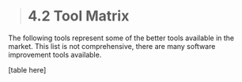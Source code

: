 > # **4.2** Tool Matrix

The following tools represent some of the better tools available in the market.  This list is not comprehensive, there are many software improvement tools available.

[table here]